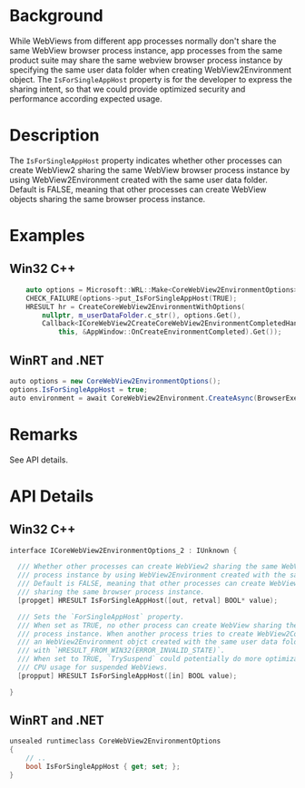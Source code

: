 # Background
While WebViews from different app processes normally don't share the same WebView browser process instance, app processes from the same product suite may share the same webview browser process
instance by specifying the same user data folder when creating WebView2Environment object.
The `IsForSingleAppHost` property is for the developer to express the sharing intent, so that we could provide optimized security and performance according expected usage.

# Description
The `IsForSingleAppHost` property indicates whether other processes can create WebView2 sharing the same WebView browser process instance by using WebView2Environment created with the same user data folder.
Default is FALSE, meaning that other processes can create WebView objects sharing the same browser process instance.

# Examples
## Win32 C++
```cpp
    auto options = Microsoft::WRL::Make<CoreWebView2EnvironmentOptions>();
    CHECK_FAILURE(options->put_IsForSingleAppHost(TRUE);
    HRESULT hr = CreateCoreWebView2EnvironmentWithOptions(
        nullptr, m_userDataFolder.c_str(), options.Get(),
        Callback<ICoreWebView2CreateCoreWebView2EnvironmentCompletedHandler>(
            this, &AppWindow::OnCreateEnvironmentCompleted).Get());
```
## WinRT and .NET
```c#
auto options = new CoreWebView2EnvironmentOptions();
options.IsForSingleAppHost = true;
auto environment = await CoreWebView2Environment.CreateAsync(BrowserExecutableFolder, UserDataFolder, options);
```

# Remarks
See API details.

# API Details
## Win32 C++
```cpp
interface ICoreWebView2EnvironmentOptions_2 : IUnknown {

  /// Whether other processes can create WebView2 sharing the same WebView browser
  /// process instance by using WebView2Environment created with the same user data folder.
  /// Default is FALSE, meaning that other processes can create WebView objects
  /// sharing the same browser process instance.
  [propget] HRESULT IsForSingleAppHost([out, retval] BOOL* value);

  /// Sets the `ForSingleAppHost` property.
  /// When set as TRUE, no other process can create WebView sharing the same browser
  /// process instance. When another process tries to create WebView2Controller from
  /// an WebView2Environment objct created with the same user data folder, it will fail
  /// with `HRESULT_FROM_WIN32(ERROR_INVALID_STATE)`.
  /// When set to TRUE, `TrySuspend` could potentially do more optimization on reducing
  /// CPU usage for suspended WebViews.
  [propput] HRESULT IsForSingleAppHost([in] BOOL value);

}

```
## WinRT and .NET
```c#
unsealed runtimeclass CoreWebView2EnvironmentOptions
{
    // ..
    bool IsForSingleAppHost { get; set; };
}
```
